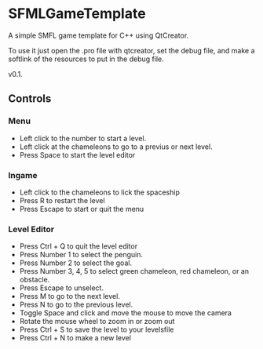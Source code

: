 SFMLGameTemplate
================

A simple SMFL game template for C++ using QtCreator.

To use it just open the .pro file with qtcreator, set the debug file, and make a softlink of the resources to put in the debug file.

v0.1.

## Controls
### Menu
+ Left click to the number to start a level.
+ Left click at the chameleons to go to a previus or next level.
+ Press Space to start the level editor

### Ingame
+ Left click to the chameleons to lick the spaceship
+ Press R to restart the level
+ Press Escape to start or quit the menu

### Level Editor
+ Press Ctrl + Q to quit the level editor
+ Press Number 1 to select the penguin.
+ Press Number 2 to select the goal.
+ Press Number 3, 4, 5 to select green chameleon, red chameleon, or an obstacle.
+ Press Escape to unselect.
+ Press M to go to the next level.
+ Press N to go to the previous level.
+ Toggle Space and click and move the mouse to move the camera
+ Rotate the mouse wheel to zoom in or zoom out
+ Press Ctrl + S to save the level to your levelsfile
+ Press Ctrl + N to make a new level
